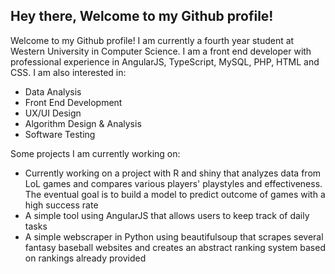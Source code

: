 ## Hey there, Welcome to my Github profile!

Welcome to my Github profile! I am currently a fourth year student at Western University in Computer Science. I am a front end developer with professional experience in AngularJS, TypeScript, MySQL, PHP, HTML and CSS. I am also interested in:

- Data Analysis
- Front End Development
- UX/UI Design
- Algorithm Design & Analysis
- Software Testing

Some projects I am currently working on: 

- Currently working on a project with R and shiny that analyzes data from LoL games and compares various players' playstyles and effectiveness. The eventual goal is to build a model to predict outcome of games with a high success rate
- A simple tool using AngularJS that allows users to keep track of daily tasks
- A simple webscraper in Python using beautifulsoup that scrapes several fantasy baseball websites and creates an abstract ranking system based on rankings already provided
